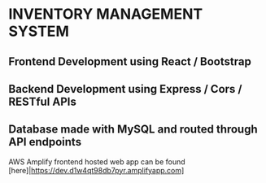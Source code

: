 # INVENTORY MANAGEMENT SYSTEM
## Frontend Development using React / Bootstrap
## Backend Development using Express / Cors / RESTful APIs
## Database made with MySQL and routed through API endpoints

AWS Amplify frontend hosted web app can be found [here]|https://dev.d1w4qt98db7pyr.amplifyapp.com]
